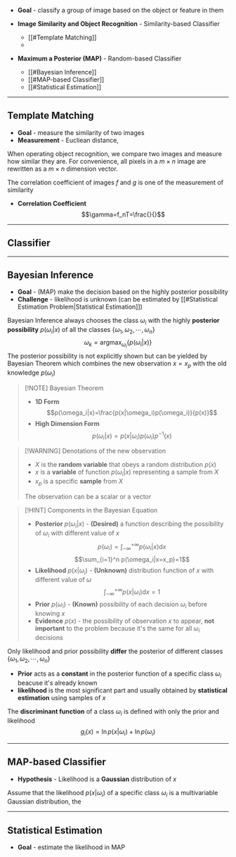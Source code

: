 + **Goal** - classify a group of image based on the object or feature in them


+ **Image Similarity and Object Recognition** - Similarity-based Classifier
	+ [[#Template Matching]]
	+ 
+ **Maximum a Posterior (MAP)** - Random-based Classifier
	+ [[#Bayesian Inference]]
	+ [[#MAP-based Classifier]]
	+ [[#Statistical Estimation]]


---
## Template Matching

+ **Goal** - measure the similarity of two images
+ **Measurement** - Eucliean distance, 

When operating object recognition, we compare two images and measure how similar they are. For convenience, all pixels in a $m\times n$ image are rewritten as a $m\times n$ dimension vector.


The correlation coefficient of images $f$ and $g$ is one of the measurement of similarity 

+ **Correlation Coefficient**
$$\gamma=f_nT=\frac{}{}$$




---
## Classifier



---
## Bayesian Inference

+ **Goal** - (MAP) make the decision based on the highly posterior possibility 
+ **Challenge** - likelihood is unknown (can be estimated by [[#Statistical Estimation Problem|Statistical Estimation]])

Bayesian Inference always chooses the class $\omega_i$ with the highly **posterior possibility** $p(\omega_i|x)$ of all the classes $\{\omega_1,\omega_2,\cdots,\omega_n\}$
$$\omega_k=\mathrm{arg}\max_{\omega_i} \{p(\omega_i|x)\}$$
The posterior possibility is not explicitly shown but can be yielded by Bayesian Theorem which combines the new observation $x=x_p$ with the old knowledge $p(\omega_i)$

> [!NOTE] Bayesian Theorem
>+ **1D Form**
> $$p(\omega_i|x)=\frac{p(x|\omega_i)p(\omega_i)}{p(x)}$$
>+ **High Dimension Form** 
> $$p(\omega_i|x)=p(x|\omega_i)p(\omega_i)p^{-1}(x)$$

> [!WARNING] Denotations of the new observation
> + $X$ is the **random variable** that obeys a random distribution $p(x)$
> + $x$ is a **variable** of function $p(\omega_i|x)$ representing a sample from $X$
> + $x_p$ is a specific **sample** from $X$
> 
> The observation can be a scalar or a vector

> [!HINT] Components in the Bayesian Equation
> + **Posterior** $p(\omega_i|x)$ - **(Desired)** a function describing the possibility of $\omega_i$ with different value of $x$ 
$$p(\omega_i)=\int_{-\infty}^{+\infty}p(\omega_i|x)\mathrm{d}x$$
$$\sum_{i=1}^n p(\omega_i|x=x_p)=1$$
> + **Likelihood** $p(x|\omega_i)$ - **(Unknown)** distribution function of $x$ with different value of $\omega$
$$\int_{-\infty}^{+\infty}p(x|\omega_i)\mathrm{d}x=1$$
> + **Prior** $p(\omega_i)$ - **(Known)** possibility of each decision $\omega_i$ before knowing $x$
> + **Evidence** $p(x)$ - the possibility of observation $x$ to appear, **not important** to the problem because it's the same for all $\omega_i$ decisions

Only likelihood and prior possibility **differ** the posterior of different classes $\{\omega_1,\omega_2,\cdots,\omega_n\}$

+ **Prior** acts as a **constant** in the posterior function of a specific class $\omega_i$ beacuse it's already known
+ **likelihood** is the most significant part and usually obtained by **statistical estimation** using samples of $x$

The **discriminant function** of a class $\omega_i$ is defined with only the prior and likelihood
$$g_i(x)=\ln p(x|\omega_i)+\ln p(\omega_i)$$

---
## MAP-based Classifier

+ **Hypothesis** - Likelihood is a **Gaussian** distribution of $x$

Assume that the likelihood $p(x|\omega_i)$ of a specific class $\omega_i$ is a multivariable Gaussian distribution, the 



---
## Statistical Estimation

+ **Goal** - estimate the likelihood in MAP




